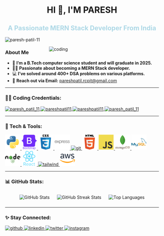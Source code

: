 <h1 align="center">HI 👋, I'M PARESH</h1> 
<h2 align="center" style="color: lightblue;">A Passionate MERN Stack Developer From India</h2>
<p align="left">
  <img src="https://komarev.com/ghpvc/?username=paresh-patil-11&label=Profile%20views&color=0e75b6&style=flat" alt="paresh-patil-11" />
</p>

<img align="right" alt="coding" width="360" src="https://cdn.openart.ai/published/yFa3D8dZlShILMLMygbl/lBW7W9WR_-HQZ_raw.jpg" />

### About Me
- 🔭 **I’m a B.Tech computer science student and will graduate in 2025.**
- 👨‍💻 **Passionate about becoming a MERN Stack developer.**
- 💻 **I’ve solved around 400+ DSA problems on various platforms.**
- 📩 **Reach out via Email:** [pareshpatil.rcpit@gmail.com](mailto:pareshpatil.rcpit@gmail.com)

---

### 👨‍💻 Coding Credentials:
<p align="left">
  <a href="https://www.leetcode.com/paresh_patil_11" target="blank">
    <img align="center" src="https://raw.githubusercontent.com/rahuldkjain/github-profile-readme-generator/master/src/images/icons/Social/leet-code.svg" alt="paresh_patil_11" height="40" width="50" />
  </a>
  <a href="https://auth.geeksforgeeks.org/user/pareshpatil11" target="blank">
    <img align="center" src="https://raw.githubusercontent.com/rahuldkjain/github-profile-readme-generator/master/src/images/icons/Social/geeks-for-geeks.svg" alt="pareshpatil11" height="40" width="50" /> 
  </a>
  <a href="https://www.codechef.com/users/pareshpatil11" target="blank">
    <img align="center" src="https://cdn.jsdelivr.net/npm/simple-icons@3.1.0/icons/codechef.svg" alt="pareshpatil11"height="40" width="50" />
  </a>
  <a href="https://www.hackerrank.com/paresh_patil_11" target="blank">
    <img align="center" src="https://raw.githubusercontent.com/rahuldkjain/github-profile-readme-generator/master/src/images/icons/Social/hackerrank.svg" alt="paresh_patil_11" height="40" width="50" />
  </a>
</p>

---

### 🧩 Tech & Tools:
<p align="left">
  <a href="https://www.python.org" target="_blank" rel="noreferrer">
    <img src="https://raw.githubusercontent.com/devicons/devicon/master/icons/python/python-original.svg" alt="python" width="50" height="50"/>
  </a>
  <a href="https://getbootstrap.com" target="_blank" rel="noreferrer">
    <img src="https://raw.githubusercontent.com/devicons/devicon/master/icons/bootstrap/bootstrap-plain-wordmark.svg" alt="bootstrap" width="50" height="50"/>
  </a>
  <a href="https://www.w3schools.com/css/" target="_blank" rel="noreferrer">
    <img src="https://raw.githubusercontent.com/devicons/devicon/master/icons/css3/css3-original-wordmark.svg" alt="css3" width="50" height="50"/>
  </a>
  <a href="https://expressjs.com" target="_blank" rel="noreferrer">
    <img src="https://raw.githubusercontent.com/devicons/devicon/master/icons/express/express-original-wordmark.svg" alt="express" width="50" height="50"/>
  </a>
  <a href="https://git-scm.com/" target="_blank" rel="noreferrer">
    <img src="https://www.vectorlogo.zone/logos/git-scm/git-scm-icon.svg" alt="git" width="50" height="50"/>
  </a>
  <a href="https://www.w3.org/html/" target="_blank" rel="noreferrer">
    <img src="https://raw.githubusercontent.com/devicons/devicon/master/icons/html5/html5-original-wordmark.svg" alt="html5" width="50" height="50"/>
  </a>
  <a href="https://developer.mozilla.org/en-US/docs/Web/JavaScript" target="_blank" rel="noreferrer">
    <img src="https://raw.githubusercontent.com/devicons/devicon/master/icons/javascript/javascript-original.svg" alt="javascript" width="50" height="50"/>
  </a>
  <a href="https://www.mongodb.com/" target="_blank" rel="noreferrer">
    <img src="https://raw.githubusercontent.com/devicons/devicon/master/icons/mongodb/mongodb-original-wordmark.svg" alt="mongodb" width="50" height="50"/>
  </a>
  <a href="https://www.mysql.com/" target="_blank" rel="noreferrer">
    <img src="https://raw.githubusercontent.com/devicons/devicon/master/icons/mysql/mysql-original-wordmark.svg" alt="mysql" width="50" height="50"/>
  </a>
  <a href="https://nodejs.org" target="_blank" rel="noreferrer">
    <img src="https://raw.githubusercontent.com/devicons/devicon/master/icons/nodejs/nodejs-original-wordmark.svg" alt="nodejs" width="50" height="50"/>
  </a>
  <a href="https://reactjs.org/" target="_blank" rel="noreferrer">
    <img src="https://raw.githubusercontent.com/devicons/devicon/master/icons/react/react-original-wordmark.svg" alt="react" width="50" height="50"/>
  </a>
  <a href="https://tailwindcss.com/" target="_blank" rel="noreferrer">
    <img src="https://www.vectorlogo.zone/logos/tailwindcss/tailwindcss-icon.svg" alt="tailwind" width="50" height="50"/>
  </a>
    <a href="https://aws.amazon.com" target="_blank" rel="noreferrer">
    <img src="https://raw.githubusercontent.com/devicons/devicon/master/icons/amazonwebservices/amazonwebservices-original-wordmark.svg" alt="aws" width="50" height="50"/>
  </a>
</p>

---

### 📊 GitHub Stats:
<p align="center">
  <img src="https://github-readme-stats.vercel.app/api?username=paresh-patil-11&show_icons=true&locale=en&theme=radical" alt="GitHub Stats" width="400" style="margin: 10px;" />
<img 
  src="https://github-readme-streak-stats.herokuapp.com/?user=paresh-patil-11&theme=radical" 
  alt="GitHub Streak Stats" 
  width="400" 
  style="margin: 10px;" 
/>
  <img src="https://github-readme-stats.vercel.app/api/top-langs?username=paresh-patil-11&show_icons=true&locale=en&layout=compact&theme=radical" alt="Top Languages" width="300" style="margin: 10px;" />
</p>



---

<h3 align="left">✨ Stay Connected:</h3>
<div align="left">
<a href="https://github.com/Paresh-Patil-11" target="_blank">
<img src=https://img.shields.io/badge/github-%2324292e.svg?&style=for-the-badge&logo=github&logoColor=white alt=github style="margin-bottom: 5px;" />
</a>
<a href="https://linkedin.com/in/pareshpatil11" target="_blank">
<img src=https://img.shields.io/badge/linkedin-%231E77B5.svg?&style=for-the-badge&logo=linkedin&logoColor=white alt=linkedin style="margin-bottom: 5px;" />
</a>
<a href="https://twitter.com/pareshpatil_11" target="_blank">
<img src=https://img.shields.io/badge/twitter-%23000000.svg?&style=for-the-badge&logo=twitter&logoColor=white alt=twitter style="margin-bottom: 5px;" />
</a>  
<a href="https://www.instagram.com/paresh_.11" target="_blank">
<img src=https://img.shields.io/badge/instagram-%23000000.svg?&style=for-the-badge&logo=instagram&logoColor=white alt=instagram style="margin-bottom: 5px;" />
</a> 
</div> 


